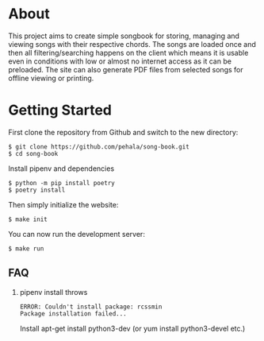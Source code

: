 
# About
This project aims to create simple songbook for storing, managing and viewing songs with their respective chords. The songs are loaded once and then all filtering/searching happens on the client which means it is usable even in conditions with low or almost no internet access as it can be preloaded. The site can also generate PDF files from selected songs for offline viewing or printing.

# Getting Started

First clone the repository from Github and switch to the new directory:

    $ git clone https://github.com/pehala/song-book.git
    $ cd song-book
    
Install pipenv and dependencies

    $ python -m pip install poetry
    $ poetry install 
    
Then simply initialize the website:

    $ make init

You can now run the development server:

    $ make run

## FAQ

1. pipenv install throws 

       ERROR: Couldn't install package: rcssmin
       Package installation failed...

    Install apt-get install python3-dev (or yum install python3-devel etc.)

